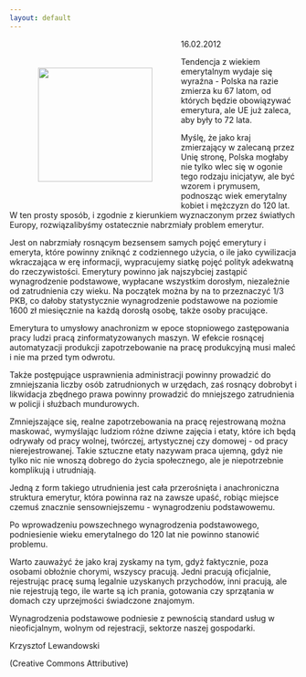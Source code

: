 ```yaml
---
layout: default
---
```

<img src="{{site.baseurl}}\articles\pictures\465.emerytury.jpg" align="left" hspace="50" vspace="50" width="200"><!--101--><p>
16.02.2012</p><p>
</p><p>
Tendencja z wiekiem emerytalnym wydaje się wyraźna - Polska na razie
zmierza ku 67 latom, od których będzie obowiązywać emerytura, ale UE
już zaleca, aby były to 72 lata.</p><p>
</p><p>
Myślę, że jako kraj zmierzający w zalecaną przez Unię stronę, Polska
mogłaby nie tylko wlec się w ogonie tego rodzaju inicjatyw, ale być
wzorem i prymusem, podnosząc wiek emerytalny kobiet i mężczyzn do 120
lat. W ten prosty sposób, i zgodnie z kierunkiem wyznaczonym przez
światłych Europy, rozwiązalibyśmy ostatecznie nabrzmiały problem
emerytur. </p><p>
</p><p>
Jest on nabrzmiały rosnącym bezsensem samych pojęć emerytury i emeryta,
które powinny zniknąć z codziennego użycia, o ile jako cywilizacja
wkraczająca w erę informacji, wypracujemy siatkę pojęć polityk
adekwatną do rzeczywistości. Emerytury powinno jak najszybciej zastąpić
wynagrodzenie podstawowe, wypłacane wszystkim dorosłym, niezależnie od
zatrudnienia czy wieku. Na początek można by na to przeznaczyć 1/3 PKB,
co dałoby statystycznie
wynagrodzenie podstawowe na poziomie 1600 zł miesięcznie na każdą
dorosłą osobę, także osoby pracujące.</p><p>
</p><p>
Emerytura to umysłowy anachronizm w epoce stopniowego zastępowania
pracy ludzi pracą zinformatyzowanych maszyn. W efekcie rosnącej
automatyzacji produkcji zapotrzebowanie na pracę produkcyjną musi maleć
i nie ma przed tym odwrotu. </p><p>
</p><p>
Także postępujące usprawnienia administracji powinny prowadzić do
zmniejszania liczby osób zatrudnionych w
urzędach, zaś rosnący dobrobyt i likwidacja zbędnego prawa powinny
prowadzić do mniejszego zatrudnienia w policji i służbach mundurowych.</p><p>
</p><p>
Zmniejszające się, realne zapotrzebowania na pracę rejestrowaną można
maskować, wymyślając ludziom różne dziwne zajęcia i etaty, które ich
będą odrywały od pracy wolnej, twórczej, artystycznej czy domowej - od
pracy nierejestrowanej. Takie sztuczne etaty nazywam praca ujemną, gdyż
nie tylko nic nie wnoszą dobrego do życia społecznego, ale je
niepotrzebnie komplikują i utrudniają.</p><p>
</p><p>
Jedną z form takiego utrudnienia jest cała przerośnięta i anachroniczna
struktura emerytur, która powinna raz na zawsze upaść, robiąc miejsce
czemuś znacznie sensowniejszemu - wynagrodzeniu podstawowemu.</p><p>
</p><p>
Po wprowadzeniu powszechnego wynagrodzenia podstawowego, podniesienie
wieku emerytalnego do 120 lat nie powinno stanowić problemu.</p><p>
</p><p>
Warto zauważyć że jako kraj zyskamy na tym, gdyż faktycznie, poza
osobami obłożnie chorymi, wszyscy pracują. Jedni pracują oficjalnie,
rejestrując pracę sumą legalnie uzyskanych przychodów, inni pracują,
ale nie rejestrują tego, ile warte są ich prania, gotowania czy
sprzątania w domach czy uprzejmości świadczone znajomym. </p><p>
</p><p>
Wynagrodzenia podstawowe podniesie z pewnością standard usług w
nieoficjalnym, wolnym od rejestracji, sektorze naszej gospodarki.</p><p>
</p><p>
Krzysztof Lewandowski</p><p>
(Creative Commons Attributive) </p>